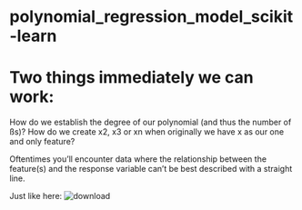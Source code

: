 # polynomial_regression_model_scikit-learn

# Two things immediately we can work:

How do we establish the degree of our polynomial (and thus the number of ßs)?
How do we create x2, x3 or xn when originally we have x as our one and only feature?

Oftentimes you’ll encounter data where the relationship between the feature(s) and the response variable can’t be best described with a straight line.

Just like here:
![download](https://github.com/rbnadageri33/polynomial_regression_model_scikit-learn/assets/98470709/b5f9ec24-7bcd-4c02-bd67-c432cfa3cca5)
